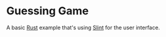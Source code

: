 # Guessing Game

A basic [Rust](https://www.rust-lang.org) example that's using [Slint](https://slint.rs) for the user interface.
